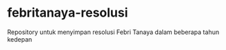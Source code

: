 # febritanaya-resolusi
Repository untuk menyimpan resolusi Febri Tanaya dalam beberapa tahun kedepan
